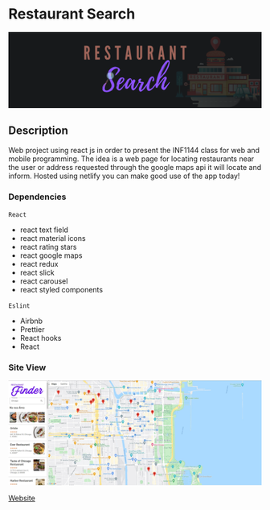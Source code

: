 # Restaurant Search
![banner](./restaurant-find.png)

## **Description**

Web project using react js in order to present the INF1144 class for web and mobile programming. The idea is a web page for locating restaurants near the user or address requested through the google maps api it will locate and inform. Hosted using netlify you can make good use of the app today!

### **Dependencies**

``React``
- react text field
- react material icons
- react rating stars
- react google maps
- react redux
- react slick
- react carousel
- react styled components

``Eslint``
- Airbnb
- Prettier
- React hooks
- React

### **Site View**
![flow](./web-site.jpg)

[Website](https://restaurant-finderx.netlify.app/)


